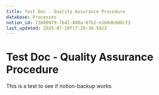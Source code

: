 ```yaml
---
title: Test Doc - Quality Assurance Procedure
database: Processes
notion_id: 23880979-7b42-800a-87b2-e160db9d0cf3
last_updated: 2025-07-28T17:29:30.592Z
---
```


# Test Doc - Quality Assurance Procedure


This is a test to see if notion-backup works

